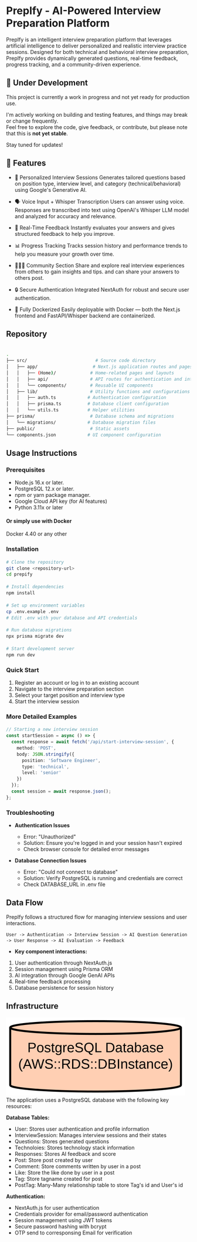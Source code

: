 # PrepIfy - AI-Powered Interview Preparation Platform

PrepIfy is an intelligent interview preparation platform that leverages artificial intelligence to deliver personalized and realistic interview practice sessions. Designed for both technical and behavioral interview preparation, PrepIfy provides dynamically generated questions, real-time feedback, progress tracking, and a community-driven experience.

## 🚧 Under Development

This project is currently a work in progress and not yet ready for production use.

I'm actively working on building and testing features, and things may break or change frequently.  
Feel free to explore the code, give feedback, or contribute, but please note that this is **not yet stable**.

Stay tuned for updates!

## 🚀 Features

* 🎯 Personalized Interview Sessions
Generates tailored questions based on position type, interview level, and category (technical/behavioral) using Google's Generative AI.

* 🗣️ Voice Input + Whisper Transcription
Users can answer using voice. Responses are transcribed into text using OpenAI's Whisper LLM model and analyzed for accuracy and relevance.

* 💬 Real-Time Feedback
Instantly evaluates your answers and gives structured feedback to help you improve.

* 📊 Progress Tracking
Tracks session history and performance trends to help you measure your growth over time.

* 🧑‍🤝‍🧑 Community Section
Share and explore real interview experiences from others to gain insights and tips.
and can share your answers to others post.

* 🔒 Secure Authentication
Integrated NextAuth for robust and secure user authentication.

* 🐳 Fully Dockerized
Easily deployable with Docker — both the Next.js frontend and FastAPI/Whisper backend are containerized.

## Repository

``` bash

.
├── src/                          # Source code directory
│   ├── app/                     # Next.js application routes and pages
│   │   ├── (Home)/             # Home-related pages and layouts
│   │   ├── api/                # API routes for authentication and interview sessions
│   │   └── components/         # Reusable UI components
│   ├── lib/                    # Utility functions and configurations
│   │   ├── auth.ts            # Authentication configuration
│   │   ├── prisma.ts          # Database client configuration
│   │   └── utils.ts           # Helper utilities
├── prisma/                     # Database schema and migrations
│   └── migrations/            # Database migration files
├── public/                     # Static assets
└── components.json            # UI component configuration
```

## Usage Instructions

### Prerequisites

* Node.js 16.x or later.
* PostgreSQL 12.x or later.
* npm or yarn package manager.
* Google Cloud API key (for AI features)
* Python 3.11x or later

#### Or simply use with Docker

  Docker 4.40 or any other

### Installation

```bash
# Clone the repository
git clone <repository-url>
cd prepify

# Install dependencies
npm install

# Set up environment variables
cp .env.example .env
# Edit .env with your database and API credentials

# Run database migrations
npx prisma migrate dev

# Start development server
npm run dev
```

### Quick Start

1. Register an account or log in to an existing account
2. Navigate to the interview preparation section
3. Select your target position and interview type
4. Start the interview session

### More Detailed Examples

```typescript
// Starting a new interview session
const startSession = async () => {
  const response = await fetch('/api/start-interview-session', {
    method: 'POST',
    body: JSON.stringify({
      position: 'Software Engineer',
      type: 'technical',
      level: 'senior'
    })
  });
  const session = await response.json();
};
```

### Troubleshooting

- **Authentication Issues**
  - Error: "Unauthorized"
  - Solution: Ensure you're logged in and your session hasn't expired
  - Check browser console for detailed error messages

- **Database Connection Issues**
  - Error: "Could not connect to database"
  - Solution: Verify PostgreSQL is running and credentials are correct
  - Check DATABASE_URL in .env file

## Data Flow

PrepIfy follows a structured flow for managing interview sessions and user interactions.

```ascii
User -> Authentication -> Interview Session -> AI Question Generation -> User Response -> AI Evaluation -> Feedback
```

- **Key component interactions:**

1. User authentication through NextAuth.js
2. Session management using Prisma ORM
3. AI integration through Google GenAI APIs
4. Real-time feedback processing
5. Database persistence for session history

## Infrastructure

![Infrastructure diagram](./docs/infra.svg)
The application uses a PostgreSQL database with the following key resources:

**Database Tables:**

- User: Stores user authentication and profile information
- InterviewSession: Manages interview sessions and their states
- Questions: Stores generated questions
- Technoloies: Stores technology stack information
- Responses: Stores AI feedback and score
- Post: Store post created by user
- Comment: Store comments written by user in a post
- Like: Store the like done by user in a post
- Tag: Store tagname created for post
- PostTag: Many-Many relationship table to store Tag's id and User's id

**Authentication:**

- NextAuth.js for user authentication
- Credentials provider for email/password authentication
- Session management using JWT tokens
- Secure password hashing with bcrypt
- OTP send to corresponsing Email for verification
